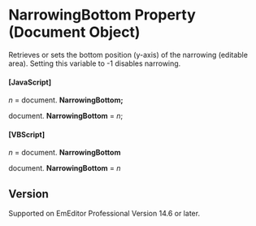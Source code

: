 # NarrowingBottom Property (Document Object)

Retrieves or sets the bottom position (y-axis) of the narrowing (editable area). Setting this variable to -1 disables narrowing.

#### \[JavaScript\]

_n_ = document. **NarrowingBottom;**

document. **NarrowingBottom** = _n_;

#### \[VBScript\]

_n_ = document. **NarrowingBottom**

document. **NarrowingBottom** = _n_

## Version

Supported on EmEditor Professional Version 14.6 or later.